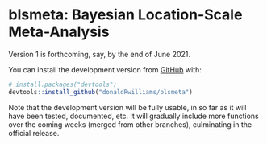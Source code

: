 
<!-- README.md is generated from README.Rmd. Please edit that file -->

# blsmeta: Bayesian Location-Scale Meta-Analysis

Version 1 is forthcoming, say, by the end of June 2021.

You can install the development version from
[GitHub](https://github.com/) with:

``` r
# install.packages("devtools")
devtools::install_github("donaldRwilliams/blsmeta")
```

Note that the development version will be fully usable, in so far as it
will have been tested, documented, etc. It will gradually include more
functions over the coming weeks (merged from other branches),
culminating in the official release.

<!-- ## Example -->

<!-- This is a basic example which shows you how to solve a common problem: -->
